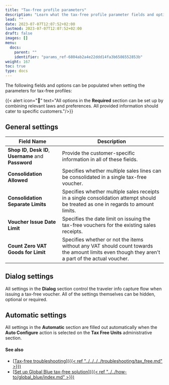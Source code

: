 ```yaml
---
title: "Tax-free profile parameters"
description: "Learn what the tax-free profile parameter fields and options are used for."
lead: ""
date: 2023-07-07T12:07:52+02:00
lastmod: 2023-07-07T12:07:52+02:00
draft: false
images: []
menu:
  docs:
    parent: ""
    identifier: "params_ref-6804ab2a4e22ddd14fa3b6586552853b"
weight: 167
toc: true
type: docs
---
```


The following fields and options can be populated when setting the parameters for tax-free profiles:

{{< alert icon="📝" text="All options in the <b>Required</b> section can be set up by combining relevant laws and preferences. All provided information should cater to specific customers."/>}}

## General settings

| Field Name      | Description |
| ----------- | ----------- |
| **Shop ID**, **Desk ID**, **Username** and **Password** | Provide the customer-specific information in all of these fields. |
| **Consolidation Allowed** | Specifies whether multiple sales lines can be consolidated in a single tax-free voucher.  |
| **Consolidation Separate Limits** | Specifies whether multiple sales receipts in a single consolidation attempt should be treated as one in regards to amount limits. | 
| **Voucher Issue Date Limit** | Specifies the date limit on issuing the tax-free vouchers for the existing sales receipts. |
| **Count Zero VAT Goods for Limit** | Specifies whether or not the items without any VAT should count towards the amount limits even though they aren't a part of the actual voucher. | 

## Dialog settings

All settings in the **Dialog** section control the traveler info capture flow when issuing a tax-free voucher. All of the settings themselves can be hidden, optional or required. 

## Automatic settings

All settings in the **Automatic** section are filled out automatically when the **Auto Configure** action is selected on the **Tax Free Units** administrative section.

#### See also

- [<ins>Tax-free troubleshooting<ins>]({{< ref "../../../../troubleshooting/tax_free.md" >}})
- [<ins>Set up Global Blue tax-free solution<ins>]({{< ref "../../how-to/global_blue/index.md" >}})
